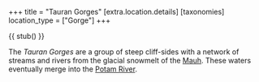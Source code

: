 +++
title = "Tauran Gorges"
[extra.location.details]
[taxonomies]
location_type = ["Gorge"]
+++

{{ stub() }}

The *Tauran Gorges* are a group of steep cliff-sides with a network of streams and rivers from the glacial snowmelt of the [Mauh](@/locations/mauh.md). These waters eventually merge into the [Potam River](@/locations/potam.md).